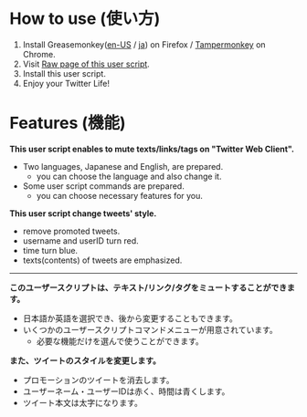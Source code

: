How to use (使い方)
===================
1. Install Greasemonkey([en-US](https://addons.mozilla.org/en-US/firefox/addon/greasemonkey/) / [ja](https://addons.mozilla.org/ja/firefox/addon/greasemonkey/)) on Firefox / [Tampermonkey](https://chrome.google.com/webstore/detail/tampermonkey/dhdgffkkebhmkfjojejmpbldmpobfkfo) on Chrome.
2. Visit [Raw page of this user script](https://raw.githubusercontent.com/mosaicer/Muting_on_Twitter/master/Muting_on_Twitter.user.js).
3. Install this user script.
4. Enjoy your Twitter Life!

Features (機能)
===============
__This user script enables to mute texts/links/tags on "Twitter Web Client".__
* Two languages, Japanese and English, are prepared.
  - you can choose the language and also change it.
* Some user script commands are prepared.
  - you can choose necessary features for you.

__This user script change tweets' style.__
* remove promoted tweets.
* username and userID turn red.
* time turn blue.
* texts(contents) of tweets are emphasized.

----------------------------------------------------------------------------------

__このユーザースクリプトは、テキスト/リンク/タグをミュートすることができます。__
* 日本語か英語を選択でき、後から変更することもできます。
* いくつかのユーザースクリプトコマンドメニューが用意されています。
  - 必要な機能だけを選んで使うことができます。

__また、ツイートのスタイルを変更します。__
* プロモーションのツイートを消去します。
* ユーザーネーム・ユーザーIDは赤く、時間は青くします。
* ツイート本文は太字になります。
